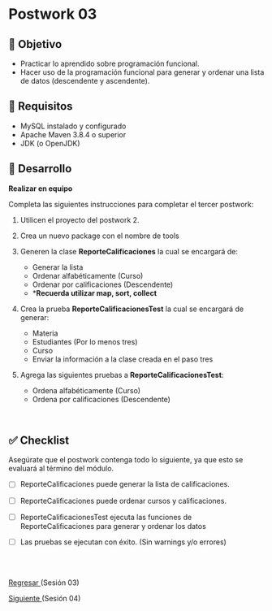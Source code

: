 # Postwork 03

## 🎩 Objetivo

- Practicar lo aprendido sobre programación funcional.
- Hacer uso de la programación funcional para generar y ordenar una lista de datos (descendente y ascendente).

## 🎯 Requisitos

- MySQL instalado y configurado
- Apache Maven 3.8.4 o superior
- JDK (o OpenJDK)

## 🚀 Desarrollo

**Realizar en equipo**

Completa las siguientes instrucciones para completar el tercer postwork:

1. Utilicen el proyecto del postwork 2.

2. Crea un nuevo package con el nombre de tools 

3. Generen la clase **ReporteCalificaciones** la cual se encargará de:

    - Generar la lista
    - Ordenar alfabéticamente (Curso)
    - Ordenar por calificaciones (Descendente)
    - ***Recuerda utilizar map, sort, collect**

4. Crea la prueba **ReporteCalificacionesTest** la cual se encargará de generar:
    - Materia
    - Estudiantes (Por lo menos tres)
    - Curso
    - Enviar la información a la clase creada en el paso tres

5. Agrega las siguientes pruebas a **ReporteCalificacionesTest**:

    - Ordena alfabéticamente (Curso)
    - Ordena por calificaciones (Descendente)


<br/>

## ✅ Checklist 

Asegúrate que el postwork contenga todo lo siguiente, ya que esto se evaluará al término del módulo.

- [ ] ReporteCalificaciones puede generar la lista de calificaciones.

- [ ] ReporteCalificaciones puede ordenar cursos y calificaciones.

- [ ] ReporteCalificacionesTest ejecuta las funciones de ReporteCalificaciones para generar y ordenar los datos

- [ ] Las pruebas se ejecutan con éxito. (Sin warnings y/o errores)

<br/>
<br/>

[Regresar ](../Readme.md)(Sesión 03)

[Siguiente ](../../Sesion-04/Readme.md)(Sesión 04)